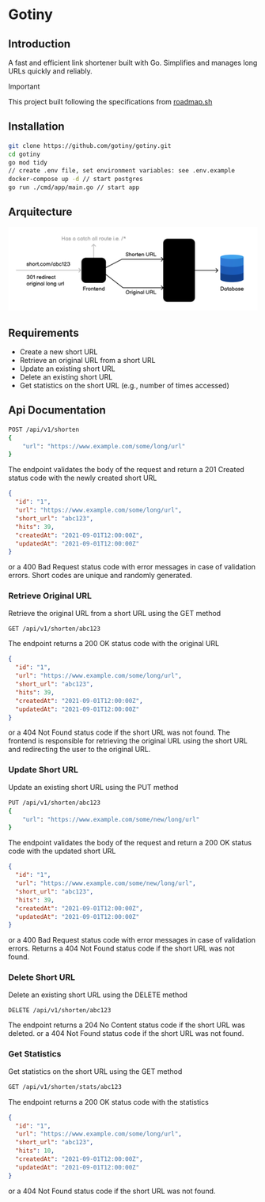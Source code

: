 # Gotiny

## Introduction

A fast and efficient link shortener built with Go.
Simplifies and manages long URLs quickly and reliably.

> [!IMPORTANT]
> This project built following the specifications from [roadmap.sh](https://roadmap.sh/projects/url-shortening-service)

## Installation

```bash
git clone https://github.com/gotiny/gotiny.git
cd gotiny
go mod tidy
// create .env file, set environment variables: see .env.example
docker-compose up -d // start postgres
go run ./cmd/app/main.go // start app
```

## Arquitecture

![Gotiny Architecture](./docs/url-shortener-architecture.png)

## Requirements

- Create a new short URL
- Retrieve an original URL from a short URL
- Update an existing short URL
- Delete an existing short URL
- Get statistics on the short URL (e.g., number of times accessed)

## Api Documentation

```bash
POST /api/v1/shorten
{
    "url": "https://www.example.com/some/long/url"
}
```

The endpoint validates the body of the request and return a
201 Created status code with the newly created short URL

```json
{
  "id": "1",
  "url": "https://www.example.com/some/long/url",
  "short_url": "abc123",
  "hits": 39,
  "createdAt": "2021-09-01T12:00:00Z",
  "updatedAt": "2021-09-01T12:00:00Z"
}
```

or a 400 Bad Request status code with error messages in case of validation errors.
Short codes are unique and randomly generated.

### Retrieve Original URL

Retrieve the original URL from a short URL using the GET method

```bash
GET /api/v1/shorten/abc123
```

The endpoint returns a 200 OK status code with the original URL

```json
{
  "id": "1",
  "url": "https://www.example.com/some/long/url",
  "short_url": "abc123",
  "hits": 39,
  "createdAt": "2021-09-01T12:00:00Z",
  "updatedAt": "2021-09-01T12:00:00Z"
}
```

or a 404 Not Found status code if the short URL was not found.
The frontend is responsible for retrieving the original URL
using the short URL and redirecting the user to the original URL.

### Update Short URL

Update an existing short URL using the PUT method

```bash
PUT /api/v1/shorten/abc123
{
    "url": "https://www.example.com/some/new/long/url"
}
```

The endpoint validates the body of the request and return a
200 OK status code with the updated short URL

```json
{
  "id": "1",
  "url": "https://www.example.com/some/new/long/url",
  "short_url": "abc123",
  "hits": 39,
  "createdAt": "2021-09-01T12:00:00Z",
  "updatedAt": "2021-09-01T12:00:00Z"
}
```

or a 400 Bad Request status code with error messages in case of validation errors.
Returns a 404 Not Found status code if the short URL was not found.

### Delete Short URL

Delete an existing short URL using the DELETE method

```bash
DELETE /api/v1/shorten/abc123
```

The endpoint returns a 204 No Content status code if the short URL was deleted.
or a 404 Not Found status code if the short URL was not found.

### Get Statistics

Get statistics on the short URL using the GET method

```bash
GET /api/v1/shorten/stats/abc123
```

The endpoint returns a 200 OK status code with the statistics

```json
{
  "id": "1",
  "url": "https://www.example.com/some/long/url",
  "short_url": "abc123",
  "hits": 10,
  "createdAt": "2021-09-01T12:00:00Z",
  "updatedAt": "2021-09-01T12:00:00Z"
}
```

or a 404 Not Found status code if the short URL was not found.
